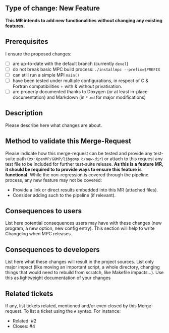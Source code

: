 ## Type of change: New Feature

**This MR intends to add new functionalities without changing any existing
features.**

## Prerequisites
I ensure the proposed changes:
- [ ] are up-to-date with the default branch (currently `devel`)
- [ ] do not break basic MPC build process: `./installmpc --prefix=$PREFIX`
- [ ] can still run a simple MPI `main()`
- [ ] have been tested under multiple configurations, in respect of C & Fortran
  compatibilities + with & without privatisation.
- [ ] are properly documented thanks to Doxygen (or at least in-place
  documentation) and Markdown (in `*.md` for major modifications)

## Description

Please describe here what changes are about.

## Method to validate this Merge-Request

Please indicate how this merge-request can be tested and provide any test-suite
path (ex: `OpenMP/GOMP/libgomp.c/new-dir`) or attach to this request any test
file to be included for further test-suite release. **As this is a feature MR,
it should be required to to provide ways to ensure this feature is functional.**
While the non-regression is covered through the pipeline process, any new
feature may not be covered:
* Provide a link or direct results embedded into this MR (attached files).
* Consider adding such to the pipeline (if relevant).

## Consequences to users

List here potential consequences users may have with these changes (new program,
a new option, new config entry). This section will help to write Changelog when
MPC releases.

## Consequences to developers

List here what these changes will result in the project sources. List only major
impact (like moving an important script, a whole directory, changing things that
would need to rebuild from scratch, like Makefile impacts...). Use this as
lightweight documentation of your changes

## Related tickets

If any, list tickets related, mentioned and/or even closed by this
Merge-request. To list a ticket using the `#` syntax. For instance:
- Related: #2
- Closes: #4
